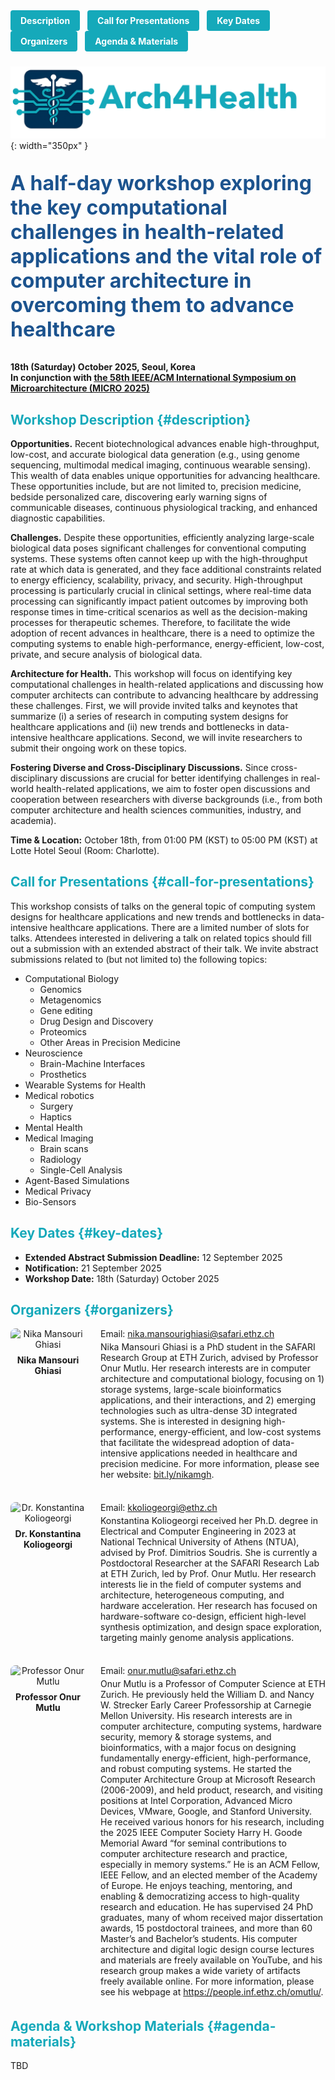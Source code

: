 <!-- index.md -->

<style>
  .nav-buttons {
    margin-bottom: 1.5rem;
  }
  .nav-buttons a {
    display: inline-block;
    background-color: #15A9BA;
    color: white;
    padding: 0.5rem 1rem;
    margin-right: 0.5rem;
    text-decoration: none;
    border-radius: 4px;
    font-weight: bold;
  }
  .nav-buttons a:hover {
    background-color: #0f7f89;
  }
  
  /* color all level-1 headings red, level-2 blue, level-3 green */
  h1 { color: #15A9BA; }
  h2 { color: #15A9BA; }
  h3 { color: #1C538E; }
</style>

<div class="nav-buttons">
  <a href="#description">Description</a>
  <a href="#call-for-presentations">Call for Presentations</a>
  <a href="#key-dates">Key Dates</a>
  <a href="#organizers">Organizers</a>
  <a href="#agenda-materials">Agenda & Materials</a>
</div>

![Arch4Health Logo](arch4health-logo3.png){: width="350px" }

<p style="color: #1C538E; font-size: 2rem; font-weight: bold;">
  A half-day workshop exploring the key computational challenges in health-related applications 
  and the vital role of computer architecture in overcoming them to advance healthcare
</p>

**18th (Saturday) October 2025, Seoul, Korea**  
**In conjunction with [the 58th IEEE/ACM International Symposium on Microarchitecture (MICRO 2025)](https://microarch.org/micro58/)**

## Workshop Description {#description}

**Opportunities.** Recent biotechnological advances enable high-throughput, low-cost, and accurate biological data generation (e.g., using genome sequencing, multimodal medical imaging, continuous wearable sensing). This wealth of data enables unique opportunities for advancing healthcare. These opportunities include, but are not limited to, precision medicine, bedside personalized care, discovering early warning signs of communicable diseases, continuous physiological tracking, and enhanced diagnostic capabilities.

**Challenges.** Despite these opportunities, efficiently analyzing large-scale biological data poses significant challenges for conventional computing systems. These systems often cannot keep up with the high-throughput rate at which data is generated, and they face additional constraints related to energy efficiency, scalability, privacy, and security. High-throughput processing is particularly crucial in clinical settings, where real-time data processing can significantly impact patient outcomes by improving both response times in time-critical scenarios as well as the decision-making processes for therapeutic schemes. Therefore, to facilitate the wide adoption of recent advances in healthcare, there is a need to optimize the computing systems to enable high-performance, energy-efficient, low-cost, private, and secure analysis of biological data.

**Architecture for Health.** This workshop will focus on identifying key computational challenges in health-related applications and discussing how computer architects can contribute to advancing healthcare by addressing these challenges. First, we will provide invited talks and keynotes that summarize (i) a series of research in computing system designs for healthcare applications and (ii) new trends and bottlenecks in data-intensive healthcare applications. Second, we will invite researchers to submit their ongoing work on these topics.

**Fostering Diverse and Cross-Disciplinary Discussions.** Since cross-disciplinary discussions are crucial for better identifying challenges in real-world health-related applications, we aim to foster open discussions and cooperation between researchers with diverse backgrounds (i.e., from both computer architecture and health sciences communities, industry, and academia).

**Time & Location:** October 18th, from 01:00 PM (KST) to 05:00 PM (KST) at Lotte Hotel Seoul (Room: Charlotte).

## Call for Presentations {#call-for-presentations}

This workshop consists of talks on the general topic of computing system designs for healthcare applications and new trends and bottlenecks in data-intensive healthcare applications. There are a limited number of slots for talks. Attendees interested in delivering a talk on related topics should fill out a submission with an extended abstract of their talk. We invite abstract submissions related to (but not limited to) the following topics:

- Computational Biology
  - Genomics
  - Metagenomics
  - Gene editing
  - Drug Design and Discovery
  - Proteomics
  - Other Areas in Precision Medicine
- Neuroscience
  - Brain-Machine Interfaces
  - Prosthetics
- Wearable Systems for Health
- Medical robotics
  - Surgery
  - Haptics
- Mental Health
- Medical Imaging
  - Brain scans
  - Radiology
  - Single-Cell Analysis
- Agent-Based Simulations
- Medical Privacy
- Bio-Sensors

## Key Dates {#key-dates}

- **Extended Abstract Submission Deadline:** 12 September 2025
- **Notification:** 21 September 2025
- **Workshop Date:** 18th (Saturday) October 2025

## Organizers {#organizers}

<style>
  .organizers { 
    display: flex; 
    flex-direction: column; 
    gap: 2rem; 
  }
  .organizer {
    display: flex;
    align-items: flex-start;       /* keep photo & bio top-aligned */
  }
  .organizer .photo-name {
    width: 120px;                  /* FIXED WIDTH so all bios start at same x */
    text-align: center;
    margin-right: 1.5rem;
  }
  .organizer .photo-name img {
    width: 120px;
    height: auto;
    border-radius: 8px;
    display: block;
    margin-bottom: 0.5rem;
  }
  .organizer .photo-name p {
    margin: 0;
    font-weight: bold;
  }
  .organizer .bio {
    flex: 1;
  }
  .organizer .bio p {
    margin: 0.25rem 0;             /* spacing between bio paragraphs */
  }
  .organizer .bio p:first-child {
    margin-top: 0;                 /* flush top margin */
  }
</style>

<div class="organizers">

  <div class="organizer">
    <div class="photo-name">
      <img src="{{ 'nika_pic.jpeg' | relative_url }}" alt="Nika Mansouri Ghiasi">
      <p><a href="https://sites.google.com/view/nikamansourighiasi/" style="color: inherit; text-decoration: none;">Nika Mansouri Ghiasi</a></p>
    </div>
    <div class="bio">
      <p>Email: <a href="mailto:nika.mansourighiasi@safari.ethz.ch">nika.mansourighiasi@safari.ethz.ch</a></p>
      <p>Nika Mansouri Ghiasi is a PhD student in the SAFARI Research Group at ETH Zurich, advised by Professor Onur Mutlu. Her research interests are in computer architecture and computational biology, focusing on 1) storage systems, large-scale bioinformatics applications, and their interactions, and 2) emerging technologies such as ultra-dense 3D integrated systems. She is interested in designing high-performance, energy-efficient, and low-cost systems that facilitate the widespread adoption of data-intensive applications needed in healthcare and precision medicine. For more information, please see her website: <a href="https://bit.ly/nikamgh">bit.ly/nikamgh</a>.</p>
    </div>
  </div>

  <div class="organizer">
    <div class="photo-name">
      <img src="{{ 'konstantina_pic.jpeg' | relative_url }}" alt="Dr. Konstantina Koliogeorgi">
      <p><a href="https://ihpcs.ethz.ch/people/person-detail.MzQ0MTU2.TGlzdC8zOTQxLDc2NTU1MzE0Mg==.html" style="color: inherit; text-decoration: none;">Dr. Konstantina Koliogeorgi</a></p>
    </div>
    <div class="bio">
      <p>Email: <a href="mailto:kkoliogeorgi@ethz.ch">kkoliogeorgi@ethz.ch</a></p>
      <p>Konstantina Koliogeorgi received her Ph.D. degree in Electrical and Computer Engineering in 2023 at National Technical University of Athens (NTUA), advised by Prof. Dimitrios Soudris. She is currently a Postdoctoral Researcher at the SAFARI Research Lab at ETH Zurich, led by Prof. Onur Mutlu. Her research interests lie in the field of computer systems and architecture, heterogeneous computing, and hardware acceleration. Her research has focused on hardware-software co-design, efficient high-level synthesis optimization, and design space exploration, targeting mainly genome analysis applications.</p>
    </div>
  </div>

  <div class="organizer">
    <div class="photo-name">
      <img src="{{ 'onur_pic.jpeg' | relative_url }}" alt="Professor Onur Mutlu">
      <p><a href="https://people.inf.ethz.ch/omutlu/" style="color: inherit; text-decoration: none;">Professor Onur Mutlu</a></p>
    </div>
    <div class="bio">
      <p>Email: <a href="mailto:onur.mutlu@safari.ethz.ch">onur.mutlu@safari.ethz.ch</a></p>
      <p>Onur Mutlu is a Professor of Computer Science at ETH Zurich. He previously held the William D. and Nancy W. Strecker Early Career Professorship at Carnegie Mellon University. His research interests are in computer architecture, computing systems, hardware security, memory & storage systems, and bioinformatics, with a major focus on designing fundamentally energy-efficient, high-performance, and robust computing systems. He started the Computer Architecture Group at Microsoft Research (2006-2009), and held product, research, and visiting positions at Intel Corporation, Advanced Micro Devices, VMware, Google, and Stanford University. He received various honors for his research, including the 2025 IEEE Computer Society Harry H. Goode Memorial Award “for seminal contributions to computer architecture research and practice, especially in memory systems.” He is an ACM Fellow, IEEE Fellow, and an elected member of the Academy of Europe. He enjoys teaching, mentoring, and enabling & democratizing access to high-quality research and education. He has supervised 24 PhD graduates, many of whom received major dissertation awards, 15 postdoctoral trainees, and more than 60 Master’s and Bachelor’s students. His computer architecture and digital logic design course lectures and materials are freely available on YouTube, and his research group makes a wide variety of artifacts freely available online. For more information, please see his webpage at <a href="https://people.inf.ethz.ch/omutlu/">https://people.inf.ethz.ch/omutlu/</a>.</p>
    </div>
  </div>

</div>

## Agenda & Workshop Materials {#agenda-materials}

TBD
